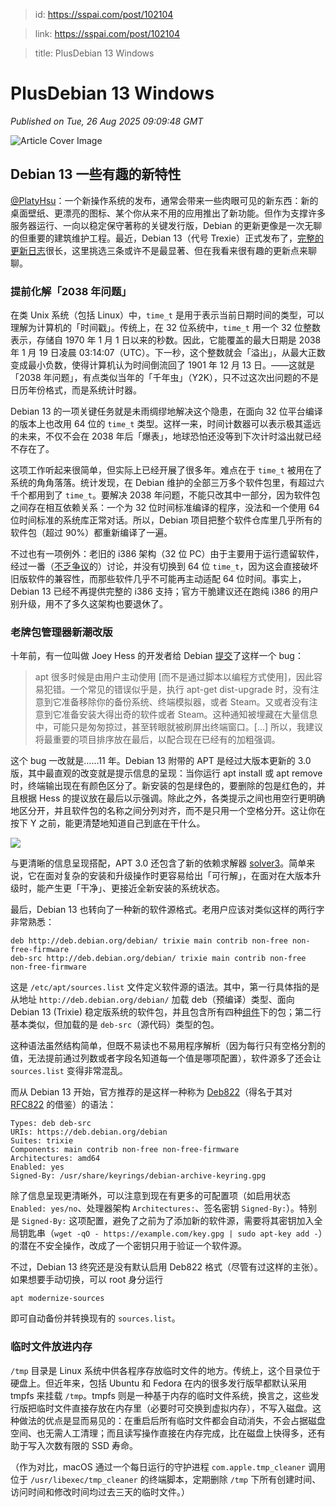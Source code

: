 > id: https://sspai.com/post/102104

> link: https://sspai.com/post/102104

> title: PlusDebian 13 Windows

# PlusDebian 13 Windows
_Published on Tue, 26 Aug 2025 09:09:48 GMT_

![Article Cover Image](https://cdnfile.sspai.com/8/26/2025/article/e03c5ed7-52e1-631f-ad32-f241f77e74e0.jpeg)  

Debian 13 一些有趣的新特性
------------------

[@PlatyHsu](https://sspai.com/u/platyhsu)：一个新操作系统的发布，通常会带来一些肉眼可见的新东西：新的桌面壁纸、更漂亮的图标、某个你从来不用的应用推出了新功能。但作为支撑许多服务器运行、一向以稳定保守著称的关键发行版，Debian 的更新更像是一次无聊的但重要的建筑维护工程。最近，Debian 13（代号 Trexie）正式发布了，[完整的更新日志](https://www.debian.org/releases/trixie/releasenotes)很长，这里挑选三条或许不是最显著、但在我看来很有趣的更新点来聊聊。

### 提前化解「2038 年问题」

在类 Unix 系统（包括 Linux）中，`time_t` 是用于表示当前日期时间的类型，可以理解为计算机的「时间戳」。传统上，在 32 位系统中，`time_t` 用一个 32 位整数表示，存储自 1970 年 1 月 1 日以来的秒数。因此，它能覆盖的最大日期是 2038 年 1 月 19 日凌晨 03:14:07（UTC）。下一秒，这个整数就会「溢出」，从最大正数变成最小负数，使得计算机认为时间倒流回了 1901 年 12 月 13 日。——这就是「2038 年问题」，有点类似当年的「千年虫」（Y2K），只不过这次出问题的不是日历年份格式，而是系统计时器。

Debian 13 的一项关键任务就是未雨绸缪地解决这个隐患，在面向 32 位平台编译的版本上也改用 64 位的 `time_t` 类型。这样一来，时间计数器可以表示极其遥远的未来，不仅不会在 2038 年后「爆表」，地球恐怕还没等到下次计时溢出就已经不存在了。

这项工作听起来很简单，但实际上已经开展了很多年。难点在于 `time_t` 被用在了系统的角角落落。统计发现，在 Debian 维护的全部三万多个软件包里，有超过六千个都用到了 `time_t`。要解决 2038 年问题，不能只改其中一部分，因为软件包之间存在相互依赖关系：一个为 32 位时间标准编译的程序，没法和一个使用 64 位时间标准的系统库正常对话。所以，Debian 项目把整个软件仓库里几乎所有的软件包（超过 90%）都重新编译了一遍。

不过也有一项例外：老旧的 i386 架构（32 位 PC）由于主要用于运行遗留软件，经过一番（[不乏争议](https://lwn.net/Articles/938149/)的）讨论，并没有切换到 64 位 `time_t`，因为这会直接破坏旧版软件的兼容性，而那些软件几乎不可能再主动适配 64 位时间。事实上，Debian 13 已经不再提供完整的 i386 支持；官方干脆建议还在跑纯 i386 的用户别升级，用不了多久这架构也要退休了。

### 老牌包管理器新潮改版

十年前，有一位叫做 Joey Hess 的开发者给 Debian [提交](https://bugs.debian.org/cgi-bin/bugreport.cgi?bug=755088)了这样一个 bug：

> apt 很多时候是由用户主动使用 \[而不是通过脚本以编程方式使用\]，因此容易犯错。一个常见的错误似乎是，执行 apt-get dist-upgrade 时，没有注意到它准备移除你的备份系统、终端模拟器，或者 Steam。又或者没有注意到它准备安装大得出奇的软件或者 Steam。这种通知被埋藏在大量信息中，可能只是匆匆掠过，甚至转眼就被刷屏出终端窗口。\[…\] 所以，我建议将最重要的项目排序放在最后，以配合现在已经有的加粗强调。

这个 bug 一改就是……11 年。Debian 13 附带的 APT 是经过大版本更新的 3.0 版，其中最直观的改变就是提示信息的呈现：当你运行 apt install 或 apt remove 时，终端输出现在有颜色区分了。新安装的包是绿色的，要删除的包是红色的，并且根据 Hess 的提议放在最后以示强调。除此之外，各类提示之间也用空行更明确地区分开，并且软件包的名称之间分列对齐，而不是只用一个空格分开。这让你在按下 Y 之前，能更清楚地知道自己到底在干什么。

![](https://cdnfile.sspai.com/2025/08/26/f412073b7de2c9e6211af87fbc2f194a.png?imageView2/2/w/1120/q/90/interlace/1/ignore-error/1/format/webp)

与更清晰的信息呈现搭配，APT 3.0 还包含了新的依赖求解器 [solver3](https://blog.jak-linux.org/2024/05/14/solver3/)。简单来说，它在面对复杂的安装和升级操作时更容易给出「可行解」，在面对在大版本升级时，能产生更「干净」、更接近全新安装的系统状态。

最后，Debian 13 也转向了一种新的软件源格式。老用户应该对类似这样的两行字非常熟悉：

```
deb http://deb.debian.org/debian/ trixie main contrib non-free non-free-firmware
deb-src http://deb.debian.org/debian/ trixie main contrib non-free non-free-firmware
```

这是 `/etc/apt/sources.list` 文件定义软件源的语法。其中，第一行具体指的是从地址 `http://deb.debian.org/debian/` 加载 deb（预编译）类型、面向 Debian 13 (Trixie) 稳定版系统的软件包，并且包含所有四种[组件](https://wiki.debian.org/SourcesList#Components)下的包；第二行基本类似，但加载的是 `deb-src`（源代码）类型的包。

这种语法虽然结构简单，但既不易读也不易用程序解析（因为每行只有空格分割的值，无法提前通过列数或者字段名知道每一个值是哪项配置），软件源多了还会让 `sources.list` 变得非常混乱。

而从 Debian 13 开始，官方推荐的是这样一种称为 [Deb822](https://repolib.readthedocs.io/en/latest/deb822-format.html)（得名于其对 [RFC822](https://datatracker.ietf.org/doc/html/rfc822) 的借鉴）的语法：

```
Types: deb deb-src
URIs: https://deb.debian.org/debian
Suites: trixie
Components: main contrib non-free non-free-firmware
Architectures: amd64
Enabled: yes
Signed-By: /usr/share/keyrings/debian-archive-keyring.gpg
```

除了信息呈现更清晰外，可以注意到现在有更多的可配置项（如启用状态 `Enabled: yes/no`、处理器架构 `Architectures:`、签名密钥 `Signed-By:`）。特别是 `Signed-By:` 这项配置，避免了之前为了添加新的软件源，需要将其密钥加入全局钥匙串（`wget -qO - https://example.com/key.gpg | sudo apt-key add -`）的潜在不安全操作，改成了一个密钥只用于验证一个软件源。

不过，Debian 13 终究还是没有默认启用 Deb822 格式（尽管有过这样的主张）。如果想要手动切换，可以 root 身分运行

```
apt modernize-sources
```

即可自动备份并转换现有的 `sources.list`。

### 临时文件放进内存

`/tmp` 目录是 Linux 系统中供各程序存放临时文件的地方。传统上，这个目录位于硬盘上。但近年来，包括 Ubuntu 和 Fedora 在内的很多发行版早都默认采用 tmpfs 来挂载 `/tmp`。tmpfs 则是一种基于内存的临时文件系统，换言之，这些发行版把临时文件直接存放在内存里（必要时可交换到虚拟内存），不写入磁盘。这种做法的优点是显而易见的：在重启后所有临时文件都会自动消失，不会占据磁盘空间、也无需人工清理；而且读写操作直接在内存完成，比在磁盘上快得多，还有助于写入次数有限的 SSD 寿命。

（作为对比，macOS 通过一个每日运行的守护进程 `com.apple.tmp_cleaner` 调用位于 `/usr/libexec/tmp_cleaner` 的终端脚本，定期删除 `/tmp` 下所有创建时间、访问时间和修改时间均过去三天的临时文件。）

